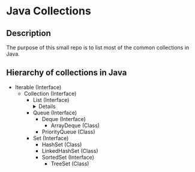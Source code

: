 # Java Collections

## Description

The purpose of this small repo is to list most of the common collections in Java.

## Hierarchy of collections in Java

- Iterable (Interface)
  - Collection (Interface)
    - List (Interface)
      <details>
      - ArrayList (Class)
      - LinkedList (Class)
      - Vector (Class)
        - Stack (Class)
      - ArrayDeque (Class)
      </details>
    - Queue (Interface)
      - Deque (Interface)
        - ArrayDeque (Class)
      - PriorityQueue (Class)
    - Set (Interface)
      - HashSet (Class)
      - LinkedHashSet (Class)
      - SortedSet (Interface)
        - TreeSet (Class)
